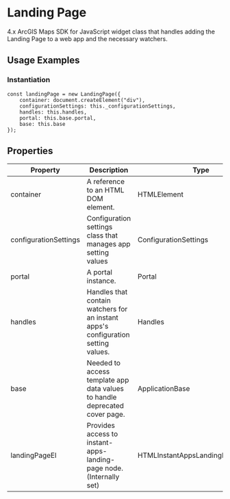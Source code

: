 # Landing Page

4.x ArcGIS Maps SDK for JavaScript widget class that handles adding the Landing Page to a web app and the necessary watchers.

## Usage Examples

### Instantiation

```
const landingPage = new LandingPage({
    container: document.createElement("div"),
    configurationSettings: this._configurationSettings,
    handles: this.handles,
    portal: this.base.portal,
    base: this.base
});
```

## Properties

| Property              | Description                                                                       | Type                              |
| --------------------- | --------------------------------------------------------------------------------- | --------------------------------- |
| container             | A reference to an HTML DOM element.                                               | HTMLElement                       |
| configurationSettings | Configuration settings class that manages app setting values                      | ConfigurationSettings             |
| portal                | A portal instance.                                                                | Portal                            |
| handles               | Handles that contain watchers for an instant apps's configuration setting values. | Handles                           |
| base                  | Needed to access template app data values to handle deprecated cover page.        | ApplicationBase                   |
| landingPageEl         | Provides access to instant-apps-landing-page node. (Internally set)               | HTMLInstantAppsLandingPageElement |
